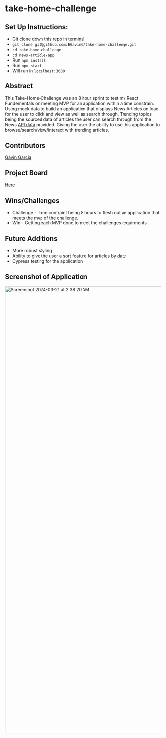 # take-home-challenge

## Set Up Instructions:
- Git clone down this repo in terminal
- `git clone git@github.com:EGavinG/take-home-challenge.git`
- `cd take-home-challenge`
- `cd news-article-app`
- Run `npm install`
- Run `npm start`
- Will run in `localhost:3000`
  
## Abstract
This Take-Home-Challenge was an 8 hour sprint to test my React Fundementals on meeting MVP for an application within a time constrain. 
Using mock data to build an application that displays News Articles on load for the user to click and view as well as search through. 
Trending topics being the sourced data of articles the user can search through from the News [API data](https://newsapi.org/) provided. 
Giving the user the ability to use this application to browse/search/view/interact with trending articles. 

## Contributors
[Gavin Garcia](https://github.com/EGavinG/)

## Project Board
[Here](https://github.com/users/EGavinG/projects/8/views/1)

## Wins/Challenges
- Challenge - Time contraint being 8 hours to flesh out an application that meets the mvp of the challenge.
- Win - Getting each MVP done to meet the challenges requirments

## Future Additions
- More robust styling 
- Ability to give the user a sort feature for articles by date
- Cypress testing for the application 

## Screenshot of Application
<img width="1440" alt="Screenshot 2024-03-21 at 2 38 20 AM" src="https://github.com/EGavinG/take-home-challenge/assets/68877187/3b0f6c05-e6ef-4ed0-8e7b-3450f8daf79d">
